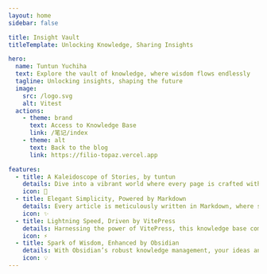 ```yaml
---
layout: home
sidebar: false

title: Insight Vault
titleTemplate: Unlocking Knowledge, Sharing Insights

hero:
  name: Tuntun Yuchiha
  text: Explore the vault of knowledge, where wisdom flows endlessly
  tagline: Unlocking insights, shaping the future
  image:
    src: /logo.svg
    alt: Vitest
  actions:
    - theme: brand
      text: Access to Knowledge Base
      link: /笔记/index
    - theme: alt
      text: Back to the blog
      link: https://filio-topaz.vercel.app

features:
  - title: A Kaleidoscope of Stories, by tuntun
    details: Dive into a vibrant world where every page is crafted with passion, capturing the essence of life and the fleeting moments of the soul. Let memories and creativity shine through words.
    icon: 🌈
  - title: Elegant Simplicity, Powered by Markdown
    details: Every article is meticulously written in Markdown, where simplicity meets endless possibilities. Watch words dance with grace and rhythm.
    icon: ✨
  - title: Lightning Speed, Driven by VitePress
    details: Harnessing the power of VitePress, this knowledge base comes alive with blazing-fast builds and dynamic rendering, making every visit a seamless and exhilarating experience.
    icon: ⚡
  - title: Spark of Wisdom, Enhanced by Obsidian
    details: With Obsidian’s robust knowledge management, your ideas and thoughts are effortlessly captured. Every plugin ignites a spark of wisdom, turning knowledge into a radiant constellation.
    icon: 💡
---
```


<HomePage />
